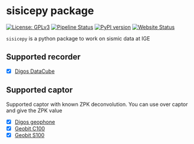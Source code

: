 # sisicepy package

[![License: GPLv3](https://img.shields.io/badge/license-GPLv3-blue.svg)](https://gricad-gitlab.univ-grenoble-alpes.fr/mecaiceige/tools/lib_python/sisicepy/-/blob/main/LICENSE?ref_type=heads)
[![Pipeline Status](https://gricad-gitlab.univ-grenoble-alpes.fr/mecaiceige/tools/lib_python/sisicepy/badges/main/pipeline.svg)](https://gricad-gitlab.univ-grenoble-alpes.fr/mecaiceige/tools/lib_python/sisicepy/-/commits/main)
[![PyPI version](https://badge.fury.io/py/sisicepy.svg)](https://badge.fury.io/py/sisicepy)
[![Website Status](https://img.shields.io/website-up-down-green-red/http/shields.io.svg)](https://sisicepy-mecaiceige-tools-lib-python-05c92b4e528b54a58eeb041fbc.gricad-pages.univ-grenoble-alpes.fr/)

`sisicepy` is a python package to work on sismic data at IGE

## Supported recorder

- [x] [Digos DataCube](https://digos.eu/the-seismic-data-recorder/)

## Supported captor

Supported captor with known ZPK deconvolution. You can use over captor and give the ZPK value

- [x] [Digos geophone](https://digos.eu/geophone/)
- [x] [Geobit C100](https://geobit-instruments.com/seismometers-seismic-sensors/)
- [x] [Geobit S100](https://geobit-instruments.com/seismometers-seismic-sensors/)
